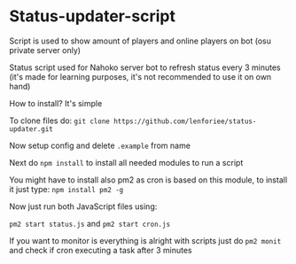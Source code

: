 # Status-updater-script
Script is used to show amount of players and online players on bot (osu private server only)

Status script used for Nahoko server bot to refresh status every 3 minutes (it's made for learning purposes, it's not recommended to use it on own hand)

How to install? It's simple

To clone files do:
`git clone https://github.com/lenforiee/status-updater.git`

Now setup config and delete `.example` from name

Next do `npm install` to install all needed modules to run a script

You might have to install also pm2 as cron is based on this module, to install it just type:
`npm install pm2 -g`

Now just run both JavaScript files using:

`pm2 start status.js` and `pm2 start cron.js`

If you want to monitor is everything is alright with scripts just do `pm2 monit` and check if cron executing a task after 3 minutes
